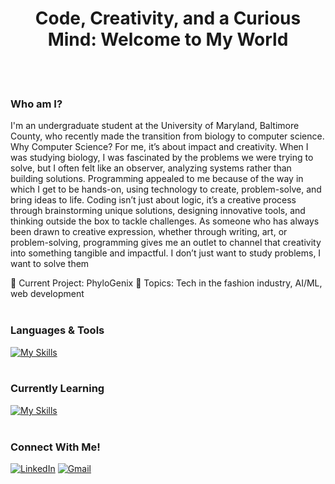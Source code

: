 <h1 align="center">Code, Creativity, and a Curious Mind: Welcome to My World</h1>
<br><br>

### Who am I?
I'm an undergraduate student at the University of Maryland, Baltimore County, who recently made the transition from biology to computer science. Why Computer Science? For me, it’s about impact and creativity. When I was studying biology, I was fascinated by the problems we were trying to solve, but I often felt like an observer, analyzing systems rather than building solutions. Programming appealed to me because of the way in which I get to be hands-on, using technology to create, problem-solve, and bring ideas to life. Coding isn’t just about logic, it’s a creative process through brainstorming unique solutions, designing innovative tools, and thinking outside the box to tackle challenges. As someone who has always been drawn to creative expression, whether through writing, art, or problem-solving, programming gives me an outlet to channel that creativity into something tangible and impactful. I don’t just want to study problems, I want to solve them

🧬 Current Project: PhyloGenix
🎀 Topics: Tech in the fashion industry, AI/ML, web development
<br><br>

### Languages & Tools
[![My Skills](https://skillicons.dev/icons?i=py,github,clion,pycharm)](https://skillicons.dev)
<br><br>

### Currently Learning
[![My Skills](https://skillicons.dev/icons?i=cpp,css,html,js)](https://skillicons.dev)
<br><br>

### Connect With Me!
[![LinkedIn](https://skillicons.dev/icons?i=linkedin)](https://www.linkedin.com/in/nuhaaajamu/) [![Gmail](https://skillicons.dev/icons?i=gmail)](mailto:nuhaaajamu@gmail.com)




